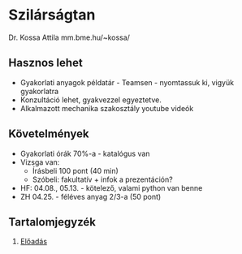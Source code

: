 # Szilárságtan

Dr. Kossa Attila
mm.bme.hu/~kossa/

## Hasznos lehet
* Gyakorlati anyagok példatár - Teamsen - nyomtassuk ki, vigyük gyakorlatra
* Konzultáció lehet, gyakvezzel egyeztetve.
* Alkalmazott mechanika szakosztály youtube videók

## Követelmények
* Gyakorlati órák 70%-a - katalógus van
* Vizsga van:
    * Írásbeli 100 pont (40 min)
    * Szóbeli: fakultatív + infok a prezentáción?
* HF: 04.08., 05.13. - kötelező, valami python van benne
* ZH 04.25. - féléves anyag 2/3-a (50 pont)

## Tartalomjegyzék
1. [Előadás](eloadas-1.md)